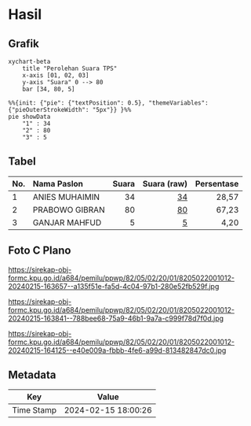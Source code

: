 # Hasil

## Grafik

```mermaid
xychart-beta
    title "Perolehan Suara TPS"
    x-axis [01, 02, 03]
    y-axis "Suara" 0 --> 80
    bar [34, 80, 5]
```

```mermaid
%%{init: {"pie": {"textPosition": 0.5}, "themeVariables": {"pieOuterStrokeWidth": "5px"}} }%%
pie showData
    "1" : 34
    "2" : 80
    "3" : 5
```

## Tabel

| No. | Nama Paslon    | Suara | Suara (raw) | Persentase |
|:--- |:-------------- | -----:| -----------:| ----------:|
| 1   | ANIES MUHAIMIN | 34    | [34][p-1]   | 28,57      |
| 2   | PRABOWO GIBRAN | 80    | [80][p-2]   | 67,23      |
| 3   | GANJAR MAHFUD  | 5     | [5][p-3]    | 4,20       |


[p-1]: https://github.com/gigit-pemilu/pemilu-2024-82-maluku-utara/blob/main/pilpres/hitung-suara/sub/82-maluku-utara/sub/05-kepulauan-sula/sub/02-sanana/sub/2001-mangon/sub/012-tps/sub/paslon-1.txt
[p-2]: https://github.com/gigit-pemilu/pemilu-2024-82-maluku-utara/blob/main/pilpres/hitung-suara/sub/82-maluku-utara/sub/05-kepulauan-sula/sub/02-sanana/sub/2001-mangon/sub/012-tps/sub/paslon-2.txt
[p-3]: https://github.com/gigit-pemilu/pemilu-2024-82-maluku-utara/blob/main/pilpres/hitung-suara/sub/82-maluku-utara/sub/05-kepulauan-sula/sub/02-sanana/sub/2001-mangon/sub/012-tps/sub/paslon-3.txt

## Foto C Plano

https://sirekap-obj-formc.kpu.go.id/a684/pemilu/ppwp/82/05/02/20/01/8205022001012-20240215-163657--a135f51e-fa5d-4c04-97b1-280e52fb529f.jpg

https://sirekap-obj-formc.kpu.go.id/a684/pemilu/ppwp/82/05/02/20/01/8205022001012-20240215-163841--788bee68-75a9-46b1-9a7a-c999f78d7f0d.jpg

https://sirekap-obj-formc.kpu.go.id/a684/pemilu/ppwp/82/05/02/20/01/8205022001012-20240215-164125--e40e009a-fbbb-4fe6-a99d-813482847dc0.jpg


## Metadata

| Key        | Value               |
| ---------- | ------------------- |
| Time Stamp | 2024-02-15 18:00:26 |



